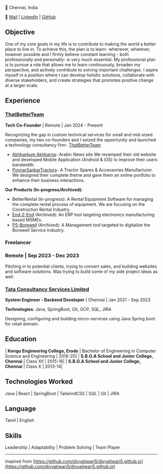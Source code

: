 📍 Chennai, India

📧 [Mail](mailto:acamarnath4@gmail.com) | [LinkedIn](https://www.linkedin.com/in/amarnathac) | [GitHub](https://github.com/AmarnathAyyananChakkaravarthy)


## Objective
  One of my core goals in my life is to contribute to making the world a better place to live in. To achieve this, the plan is to learn- whenever, wherever, however possible and I firmly believe constant learning - both professionally and personally- is very much essential. My professional plan is to pursue a role that allows me to learn continuously, broaden my perspective, and actively contribute to solving important challenges. I aspire myself in a position where I can develop holistic solutions, collaborate with diverse stakeholders, and create strategies that promotes positive change at a larger scale.

## Experience

### [ThatBetterTeam](https://thatbetterteam.com/)
**Tech Co-Founder** | Remote | Jan 2024 - Present

Recognizing the gap in custom technical services for small and mid-sized companies, my two co-founders and I seized the opportunity and launched a technology consultancy firm- [ThatBetterTeam](https://thatbetterteam.com/)
- [Akhbarkum Akhbarna](https://akhbarkum-akhbarna.com/)- Arabic News site
    We revamped their old website and developed Mobile Application (Android & iOS) to improve their users bandwidth.
- [PonnarSankarTractors](https://ponnarsankartractors.com/)- A Tractor Spares & Accessories Manufacturer.
    We designed their complete theme and gave them an online portfolio to enhance their business interactions.

**Our Products (In-progress/Archived)**:
- BetterRental (In-progress): A Rental Equipment Software for managing the complete rental process of equipment. We are focusing on the Construction Rental Industry. 
- [End-2-End](https://erp-web-app-v1.web.app/) (Archived): An ERP tool targeting electronics manufacturing based MSMEs.
- [PS-Borewell](https://ps-borewell-frontend.web.app/) (Archived): A Management tool targeted to digitalize the Borewell Service Industry.

### Freelancer 

### Remote | Sep 2023 - Dec 2023

Pitching in to potential clients, trying to convert sales, and building websites and software solutions. Was trying to build some of my side project ideas as well.

### [Tata Consultancy Services Limited](https://www.tcs.com/)
**System Engineer - Backend Developer** | Chennai | Jan 2021 - Sep 2023

**Technologies**: Java, SpringBoot, Git, GCP, SQL, JIRA

Designing, configuring and building micro-services using Java Spring boot for retail domain.

## Education

| **Kongu Engineering College, Erode** | Bachelor of Engineering in Computer Science and Engineering | 2016-20|
| **S.B.O.A School and Junior College, Chennai** | Class XII  | 2015-16|
| **S.B.O.A School and Junior College, Chennai** | Class X  | 2013-14|

## Technologies Worked
  Java | React | SpringBoot | TailwindCSS | SQL | Git | JIRA

## Language
  Tamil | English

## Skills
  Leadership | Adaptability | Problem Solving | Team Player



---
Inspired from [https://github.com/divyatiwari5/divyatiwari5.github.io](https://github.com/divyatiwari5/divyatiwari5.github.io)

